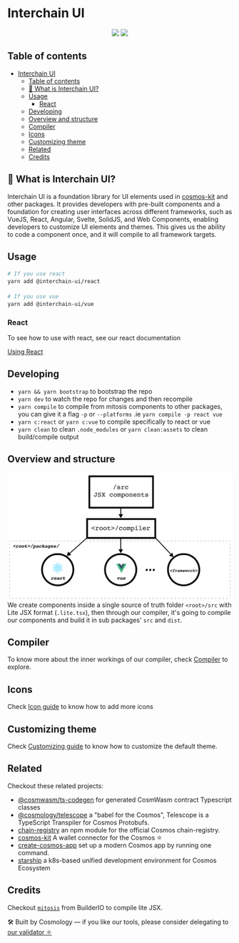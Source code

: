 # Interchain UI

<p align="center" width="100%">
   <a href="https://www.npmjs.com/package/interchain-ui"><img height="20" src="https://img.shields.io/npm/dt/interchain-ui"></a>
   <a href="https://www.npmjs.com/package/interchain-ui"><img height="20" src="https://img.shields.io/github/package-json/v/cosmology-tech/interchain-ui?filename=packages%2Freact%2Fpackage.json"/></a>
</p>

## Table of contents

- [Interchain UI](#interchain-ui)
  - [Table of contents](#table-of-contents)
  - [🎨 What is Interchain UI?](#-what-is-interchain-ui)
  - [Usage](#usage)
    - [React](#react)
  - [Developing](#developing)
  - [Overview and structure](#overview-and-structure)
  - [Compiler](#compiler)
  - [Icons](#icons)
  - [Customizing theme](#customizing-theme)
  - [Related](#related)
  - [Credits](#credits)

## 🎨 What is Interchain UI?

Interchain UI is a foundation library for UI elements used in [cosmos-kit](https://github.com/cosmology-tech/cosmos-kit) and other packages. It provides developers with pre-built components and a foundation for creating user interfaces across different frameworks, such as VueJS, React, Angular, Svelte, SolidJS, and Web Components, enabling developers to customize UI elements and themes. This gives us the ability to code a component once, and it will compile to all framework targets.

## Usage

```bash
# If you use react
yarn add @interchain-ui/react

# If you use vue
yarn add @interchain-ui/vue
```

### React

To see how to use with react, see our react documentation

[Using React](./docs/react.md)

## Developing

- `yarn && yarn bootstrap` to bootstrap the repo
- `yarn dev` to watch the repo for changes and then recompile
- `yarn compile` to compile from mitosis components to other packages, you can give it a flag `-p` or `--platforms` .ie `yarn compile -p react vue`
- `yarn c:react` or `yarn c:vue` to compile specifically to react or vue
- `yarn clean` to clean `.node_modules` or `yarn clean:assets` to clean build/compile output

## Overview and structure

![Overview](./docs/overview-ui-kit.png)
We create components inside a single source of truth folder `<root>/src` with Lite JSX format (`.lite.tsx`), then through our compiler, it's going to compile our components and build it in sub packages' `src` and `dist`.

## Compiler

To know more about the inner workings of our compiler, check [Compiler](./docs/compiler.md) to explore.

## Icons

Check [Icon guide](./docs/icons.md) to know how to add more icons

## Customizing theme

Check [Customizing guide](./docs/custom-theme.md) to know how to customize the default theme.

## Related

Checkout these related projects:

* [@cosmwasm/ts-codegen](https://github.com/CosmWasm/ts-codegen) for generated CosmWasm contract Typescript classes
* [@cosmology/telescope](https://github.com/cosmology-tech/telescope) a "babel for the Cosmos", Telescope is a TypeScript Transpiler for Cosmos Protobufs.
* [chain-registry](https://github.com/cosmology-tech/chain-registry) an npm module for the official Cosmos chain-registry.
* [cosmos-kit](https://github.com/cosmology-tech/cosmos-kit) A wallet connector for the Cosmos ⚛️
* [create-cosmos-app](https://github.com/cosmology-tech/create-cosmos-app) set up a modern Cosmos app by running one command.
* [starship](https://github.com/cosmology-tech/starship) a k8s-based unified development environment for Cosmos Ecosystem

## Credits

Checkout [`mitosis`](https://github.com/BuilderIO/mitosis) from BuilderIO to compile lite JSX. 

🛠 Built by Cosmology — if you like our tools, please consider delegating to [our validator ⚛️](https://cosmology.tech/validator)



